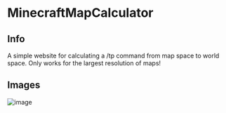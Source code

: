 # MinecraftMapCalculator
## Info
A simple website for calculating a /tp command from map space to world space. Only works for the largest resolution of maps!

## Images
![image](https://user-images.githubusercontent.com/51513175/161194466-cf06bc7b-4be0-42a0-9eee-e9be20d390d5.png)
